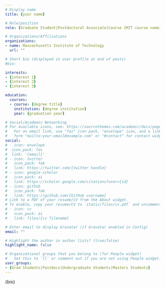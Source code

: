 ```yaml
---
# Display name
title: {your name}

# Role/position
role: {Graduate Student|Postdoctoral Associate|Course {MIT course numeral} UROP|Masters Student}

# Organizations/Affiliations
organizations:
- name: Massachusetts Institute of Technology
  url: ""

# Short bio (displayed in user profile at end of posts)
#bio: 

interests:
- {interest 1}
- {interest 2}
- {interest 3}

education:
  courses:
  - course: {degree title}
    institution: {degree institution}
    year: {graduation year}

# Social/Academic Networking
# For available icons, see: https://sourcethemes.com/academic/docs/page-builder/#icons
#   For an email link, use "fas" icon pack, "envelope" icon, and a link in the
#   form "mailto:your-email@example.com" or "#contact" for contact widget.
social:
# - icon: envelope
#  icon_pack: fas
#  link: '{email}'
# - icon: twitter
#   icon_pack: fab
#   link: https://twitter.com/{twitter handle}
# - icon: google-scholar
#   icon_pack: ai
#   link: https://scholar.google.com/citations?user={id}
# - icon: github
#   icon_pack: fab
#   link: https://github.com/{GitHub username}
# Link to a PDF of your resume/CV from the About widget.
# To enable, copy your resume/CV to `static/files/cv.pdf` and uncomment the lines below.
# - icon: cv
#   icon_pack: ai
#   link: files/{cv filename}

# Enter email to display Gravatar (if Gravatar enabled in Config)
email: ""

# Highlight the author in author lists? (true/false)
highlight_name: false

# Organizational groups that you belong to (for People widget)
#   Set this to `[]` or comment out if you are not using People widget.
user_groups:
- {Grad Students|Postdocs|Undergraduate Students|Masters Students}
---
```


{bio}